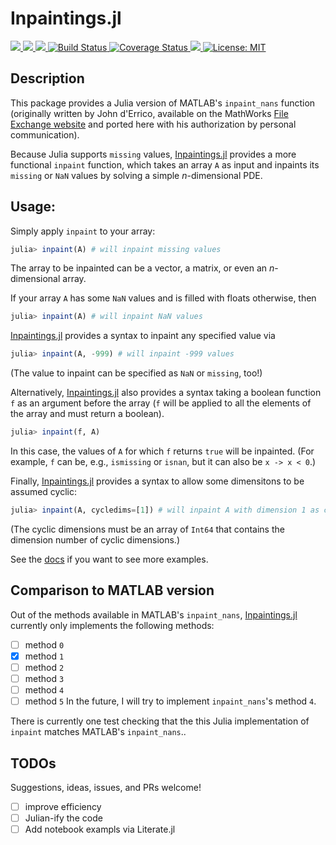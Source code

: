 # Inpaintings.jl

<p>
  <a href="https://briochemc.github.io/Inpaintings.jl/dev">
    <img src=https://img.shields.io/badge/docs-dev-blue.svg>
  </a>
  <a href="https://briochemc.github.io/Inpaintings.jl/stable">
    <img src=https://img.shields.io/badge/docs-stable-blue.svg>
  </a>
  <a href="https://ci.appveyor.com/project/briochemc/Inpaintings-jl">
    <img src=https://ci.appveyor.com/api/projects/status/udbwakr621jbyvj1?svg=true>
  </a>
  <a href="https://travis-ci.com/briochemc/Inpaintings.jl">
    <img alt="Build Status" src="https://travis-ci.com/briochemc/Inpaintings.jl.svg?branch=master">
  </a>
  <a href='https://coveralls.io/github/briochemc/Inpaintings.jl?branch=master'>
    <img src='https://coveralls.io/repos/github/briochemc/Inpaintings.jl/badge.svg?branch=master' alt='Coverage Status' />
  </a>
  <a href="https://codecov.io/gh/briochemc/Inpaintings.jl">
    <img src="https://codecov.io/gh/briochemc/Inpaintings.jl/branch/master/graph/badge.svg" />
  </a>
  <a href="https://github.com/briochemc/Inpaintings.jl/blob/master/LICENSE">
    <img alt="License: MIT" src="https://img.shields.io/badge/License-MIT-yellow.svg">
  </a>
</p>

## Description

This package provides a Julia version of MATLAB's `inpaint_nans` function (originally written by John d'Errico, available on the MathWorks [File Exchange website](https://www.mathworks.com/matlabcentral/fileexchange/4551-inpaint_nans) and ported here with his authorization by personal communication).

Because Julia supports `missing` values, [Inpaintings.jl](https://github.com/briochemc/Inpaintings.jl) provides a more functional `inpaint` function, which takes an array `A` as input and inpaints its `missing` or `NaN` values by solving a simple *n*-dimensional PDE.

## Usage: 

Simply apply `inpaint` to your array:
```julia
julia> inpaint(A) # will inpaint missing values
```
The array to be inpainted can be a vector, a matrix, or even an *n*-dimensional array. 

If your array `A` has some `NaN` values and is filled with floats otherwise, then
```julia
julia> inpaint(A) # will inpaint NaN values
```

[Inpaintings.jl](https://github.com/briochemc/Inpaintings.jl) provides a syntax to inpaint any specified value via
```julia
julia> inpaint(A, -999) # will inpaint -999 values
```
(The value to inpaint can be specified as `NaN` or `missing`, too!)

Alternatively, [Inpaintings.jl](https://github.com/briochemc/Inpaintings.jl) also provides a syntax taking a boolean function `f` as an argument before the array (`f` will be applied to all the elements of the array and must return a boolean).
```julia
julia> inpaint(f, A)
```
In this case, the values of `A` for which `f` returns `true` will be inpainted.
(For example, `f` can be, e.g., `ismissing` or `isnan`, but it can also be `x -> x < 0`.)

Finally, [Inpaintings.jl](https://github.com/briochemc/Inpaintings.jl) provides a syntax to allow some dimensitons to be assumed cyclic: 
```julia
julia> inpaint(A, cycledims=[1]) # will inpaint A with dimension 1 as cyclic
```
(The cyclic dimensions must be an array of `Int64` that contains the dimension number of cyclic dimensions.)

See the [docs](https://briochemc.github.io/Inpaintings.jl/stable) if you want to see more examples.

## Comparison to MATLAB version

Out of the methods available in MATLAB's `inpaint_nans`, [Inpaintings.jl](https://github.com/briochemc/Inpaintings.jl) currently only implements the following methods:
- [ ] method `0`
- [x] method `1`
- [ ] method `2`
- [ ] method `3`
- [ ] method `4`
- [ ] method `5`
In the future, I will try to implement `inpaint_nans`'s method `4`.

There is currently one test checking that the this Julia implementation of `inpaint` matches MATLAB's `inpaint_nans`..

## TODOs

Suggestions, ideas, issues, and PRs welcome!

- [ ] improve efficiency
- [ ] Julian-ify the code
- [ ] Add notebook exampls via Literate.jl
